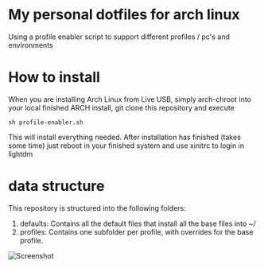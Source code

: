 # My personal dotfiles for arch linux
Using a profile enabler script to support different profiles / pc's and environments

# How to install
When you are installing Arch Linux from Live USB, simply arch-chroot into your local finished ARCH install, git clone this repository and execute
```
sh profile-enabler.sh
```
This will install everything needed. After installation has finished (takes some time) just reboot in your finished system and use xinitrc to login in lightdm

# data structure
This repository is structured into the following folders:
1. defaults:  Contains all the default files that install all the base files into ~/
2. profiles:  Contains one subfolder per profile, with overrides for the base profile.

![Screenshot](https://i.imgur.com/fyPg1Z1.jpg)
